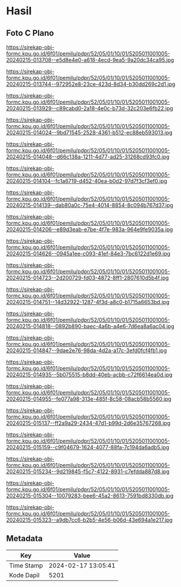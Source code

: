 # Hasil

## Foto C Plano

https://sirekap-obj-formc.kpu.go.id/6f01/pemilu/pdpr/52/05/01/10/01/5205011001005-20240215-013708--e5d8e4e0-a618-4ecd-9ea5-9a20dc34ca95.jpg

https://sirekap-obj-formc.kpu.go.id/6f01/pemilu/pdpr/52/05/01/10/01/5205011001005-20240215-013744--972952e8-23ce-423d-8d34-b30dd269c2d1.jpg

https://sirekap-obj-formc.kpu.go.id/6f01/pemilu/pdpr/52/05/01/10/01/5205011001005-20240215-013929--c89cabd0-2a18-4e0c-b73d-32c203e6fb22.jpg

https://sirekap-obj-formc.kpu.go.id/6f01/pemilu/pdpr/52/05/01/10/01/5205011001005-20240215-014024--9bd71545-2528-4361-b512-ec88eb593013.jpg

https://sirekap-obj-formc.kpu.go.id/6f01/pemilu/pdpr/52/05/01/10/01/5205011001005-20240215-014048--d66c138a-1211-4d77-ad25-31268cd93fc0.jpg

https://sirekap-obj-formc.kpu.go.id/6f01/pemilu/pdpr/52/05/01/10/01/5205011001005-20240215-014104--fc1a6719-d452-40ea-b0d2-97d7f3cf3ef0.jpg

https://sirekap-obj-formc.kpu.go.id/6f01/pemilu/pdpr/52/05/01/10/01/5205011001005-20240215-014139--dab80a0c-75e4-4014-8854-8c094b767d37.jpg

https://sirekap-obj-formc.kpu.go.id/6f01/pemilu/pdpr/52/05/01/10/01/5205011001005-20240215-014206--e89d3eab-e7be-4f7e-983a-964e9fe9035a.jpg

https://sirekap-obj-formc.kpu.go.id/6f01/pemilu/pdpr/52/05/01/10/01/5205011001005-20240215-014626--0945a1ee-c093-41ef-84e3-7bc6122d1e69.jpg

https://sirekap-obj-formc.kpu.go.id/6f01/pemilu/pdpr/52/05/01/10/01/5205011001005-20240215-014723--2d200729-fd03-4872-8ff1-2807610d5b4f.jpg

https://sirekap-obj-formc.kpu.go.id/6f01/pemilu/pdpr/52/05/01/10/01/5205011001005-20240215-014751--14d32922-1287-4f3d-a8c0-b1715a6653bd.jpg

https://sirekap-obj-formc.kpu.go.id/6f01/pemilu/pdpr/52/05/01/10/01/5205011001005-20240215-014818--0892b890-baec-4a6b-a4e6-7d6ea8a6ac04.jpg

https://sirekap-obj-formc.kpu.go.id/6f01/pemilu/pdpr/52/05/01/10/01/5205011001005-20240215-014847--9dae2e76-98da-4d2a-a17c-3efd0fcf4fb1.jpg

https://sirekap-obj-formc.kpu.go.id/6f01/pemilu/pdpr/52/05/01/10/01/5205011001005-20240215-014935--5b075515-b8dd-40eb-acbb-c72f6614ea0d.jpg

https://sirekap-obj-formc.kpu.go.id/6f01/pemilu/pdpr/52/05/01/10/01/5205011001005-20240215-014955--fe077a98-313e-485f-8c58-08acb58b5560.jpg

https://sirekap-obj-formc.kpu.go.id/6f01/pemilu/pdpr/52/05/01/10/01/5205011001005-20240215-015137--ff2a9a29-2434-47d1-b99d-2d6e35767268.jpg

https://sirekap-obj-formc.kpu.go.id/6f01/pemilu/pdpr/52/05/01/10/01/5205011001005-20240215-015159--c9f04679-1624-4077-88fa-7c194da6adb5.jpg

https://sirekap-obj-formc.kpu.go.id/6f01/pemilu/pdpr/52/05/01/10/01/5205011001005-20240215-015234--9d219845-f5c7-4122-8931-c7efdda887d8.jpg

https://sirekap-obj-formc.kpu.go.id/6f01/pemilu/pdpr/52/05/01/10/01/5205011001005-20240215-015304--10079283-bee6-45a2-8613-7591bd8330db.jpg

https://sirekap-obj-formc.kpu.go.id/6f01/pemilu/pdpr/52/05/01/10/01/5205011001005-20240215-015323--a9db7cc6-b2b5-4e56-b06d-43e694a1e217.jpg


## Metadata

| Key        | Value               |
| ---------- | ------------------- |
| Time Stamp | 2024-02-17 13:05:41 |
| Kode Dapil | 5201                |



